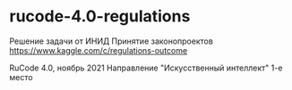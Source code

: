 # rucode-4.0-regulations

Решение задачи от ИНИД
Принятие законопроектов
https://www.kaggle.com/c/regulations-outcome

RuCode 4.0, ноябрь 2021
Направление "Искусственный интеллект"
1-е место